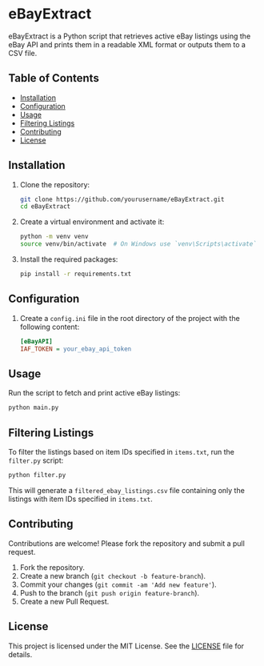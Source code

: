 # eBayExtract

eBayExtract is a Python script that retrieves active eBay listings using the eBay API and prints them in a readable XML format or outputs them to a CSV file.

## Table of Contents

- [Installation](#installation)
- [Configuration](#configuration)
- [Usage](#usage)
- [Filtering Listings](#filtering-listings)
- [Contributing](#contributing)
- [License](#license)

## Installation

1. Clone the repository:

   ```sh
   git clone https://github.com/yourusername/eBayExtract.git
   cd eBayExtract
   ```

2. Create a virtual environment and activate it:

   ```sh
   python -m venv venv
   source venv/bin/activate  # On Windows use `venv\Scripts\activate`
   ```

3. Install the required packages:

   ```sh
   pip install -r requirements.txt
   ```

## Configuration

1. Create a `config.ini` file in the root directory of the project with the following content:

   ```ini
   [eBayAPI]
   IAF_TOKEN = your_ebay_api_token
   ```

## Usage

Run the script to fetch and print active eBay listings:

```sh
python main.py
```

## Filtering Listings

To filter the listings based on item IDs specified in `items.txt`, run the `filter.py` script:

```sh
python filter.py
```

This will generate a `filtered_ebay_listings.csv` file containing only the listings with item IDs specified in `items.txt`.

## Contributing

Contributions are welcome! Please fork the repository and submit a pull request.

1. Fork the repository.
2. Create a new branch (`git checkout -b feature-branch`).
3. Commit your changes (`git commit -am 'Add new feature'`).
4. Push to the branch (`git push origin feature-branch`).
5. Create a new Pull Request.

## License

This project is licensed under the MIT License. See the [LICENSE](LICENSE) file for details.
